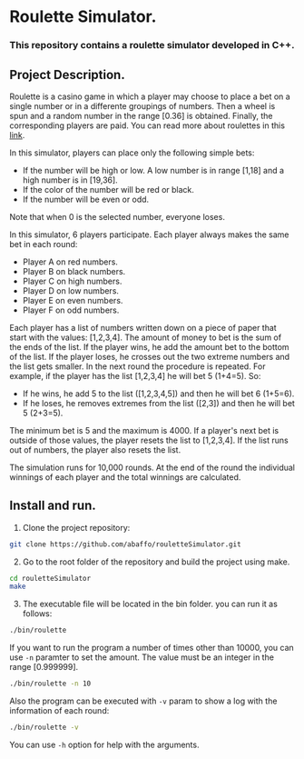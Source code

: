 # Roulette Simulator.

### This repository contains a roulette simulator developed in C++.

## Project Description.

Roulette is a casino game in which a player may choose to place a bet on a single number or in a differente groupings of numbers. Then a wheel is spun and a random number in the range [0.36] is obtained. Finally, the corresponding players are paid.
You can read more about roulettes in this [link](https://en.wikipedia.org/wiki/Roulette).

In this simulator, players can place only the following simple bets:
* If the number will be high or low. A low number is in range [1,18] and a high number is in [19,36].
* If the color of the number will be red or black.
* If the number will be even or odd.

Note that when 0 is the selected number, everyone loses.

In this simulator, 6 players participate. Each player always makes the same bet in each round:
* Player A on red numbers.
* Player B on black numbers.
* Player C on high numbers.
* Player D on low numbers.
* Player E on even numbers.
* Player F on odd numbers.

Each player has a list of numbers written down on a piece of paper that start with the values: [1,2,3,4]. The amount of money to bet is the sum of the ends of the list. If the player wins, he add the amount bet to the bottom of the list. If the player loses, he crosses out the two extreme numbers and the list gets smaller. In the next round the procedure is repeated.
For example, if the player has the list [1,2,3,4] he will bet 5 (1+4=5). So:
* If he wins, he add 5 to the list ([1,2,3,4,5]) and then he will bet 6 (1+5=6).
* If he loses, he removes extremes from the list ([2,3]) and then he will bet 5 (2+3=5).

The minimum bet is 5 and the maximum is 4000. If a player's next bet is outside of those values, the player resets the list to [1,2,3,4]. If the list runs out of numbers, the player also resets the list.

The simulation runs for 10,000 rounds. At the end of the round the individual winnings of each player and the total winnings are calculated.

## Install and run.

1. Clone the project repository:
```bash
git clone https://github.com/abaffo/rouletteSimulator.git
```

2. Go to the root folder of the repository and build the project using make.
```bash
cd rouletteSimulator
make
```

3. The executable file will be located in the bin folder. you can run it as follows:
```bash
./bin/roulette
```

If you want to run the program a number of times other than 10000, you can use `-n` paramter to set the amount. The value must be an integer in the range [0.999999].
```bash
./bin/roulette -n 10
```

Also the program can be executed with `-v` param to show a log with the information of each round:
```bash
./bin/roulette -v
```

You can use `-h` option for help with the arguments.